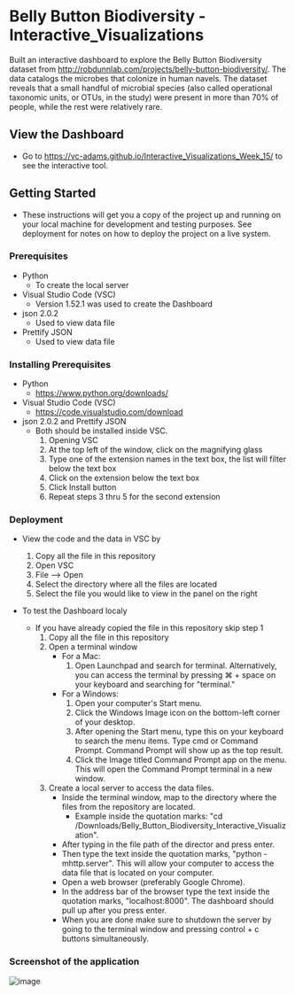 # Belly Button Biodiversity - Interactive_Visualizations

Built an interactive dashboard to explore the Belly Button Biodiversity dataset from http://robdunnlab.com/projects/belly-button-biodiversity/. The data catalogs the microbes that colonize in human navels. The dataset reveals that a small handful of microbial species (also called operational taxonomic units, or OTUs, in the study) were present in more than 70% of people, while the rest were relatively rare.

## View the Dashboard
* Go to https://vc-adams.github.io/Interactive_Visualizations_Week_15/ to see the interactive tool.

## Getting Started    
* These instructions will get you a copy of the project up and running on your local machine for development and testing purposes. See deployment for notes on how to deploy the project on a live system.

### Prerequisites
* Python
  * To create the local server
* Visual Studio Code (VSC)
  * Version 1.52.1 was used to create the Dashboard
* json 2.0.2
  * Used to view data file
* Prettify JSON
  * Used to view data file

### Installing Prerequisites
* Python
  * https://www.python.org/downloads/
* Visual Studio Code (VSC)
  * https://code.visualstudio.com/download
* json 2.0.2 and Prettify JSON
  * Both should be installed inside VSC. 
    1) Opening VSC 
    2) At the top left of the window, click on the magnifying glass 
    3) Type one of the extension names in the text box, the list will filter below the text box 
    4) Click on the extension below the text box 
    5) Click Install button 
    6) Repeat steps 3 thru 5 for the second extension 

### Deployment
* View the code and the data in VSC by 
    1) Copy all the file in this repository
    2) Open VSC
    3) File --> Open 
    4) Select the directory where all the files are located
    5) Select the file you would like to view in the panel on the right

* To test the Dashboard localy
  * If you have already copied the file in this repository skip step 1
    1) Copy all the file in this repository
    2) Open a terminal window
       - For a Mac: 
           1) Open Launchpad and search for terminal. Alternatively, you can access the terminal by pressing ⌘ + space on your keyboard and searching for "terminal."
       - For a Windows: 
           1) Open your computer's Start menu.
           2) Click the Windows Image icon on the bottom-left corner of your desktop.
           3) After opening the Start menu, type this on your keyboard to search the menu items. Type cmd or Command Prompt.  Command Prompt will show up as the top result.
           4) Click the Image titled Command Prompt app on the menu. This will open the Command Prompt terminal in a new window.
    3) Create a local server to access the data files.
       - Inside the terminal window, map to the directory where the files from the repository are located.
           - Example inside the quotation marks: "cd /Downloads/Belly_Button_Biodiversity_Interactive_Visualization".
       - After typing in the file path of the director and press enter.
       - Then type the text inside the quotation marks, "python -mhttp.server". This will allow your computer to access the data file that is located on your computer.
       - Open a web browser (preferably Google Chrome).
       - In the address bar of the browser type the text inside the quotation marks, "localhost:8000". The dashboard should pull up after you press enter.
       - When you are done make sure to shutdown the server by going to the terminal window and pressing control + c buttons simultaneously.

### Screenshot of the application
![image](https://user-images.githubusercontent.com/67811128/113465441-9d4ad900-93f9-11eb-9ed4-cafd494b5fd5.png)

